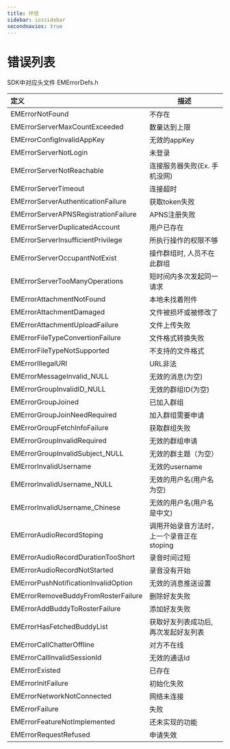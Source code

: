 ```yaml
---
title: 环信
sidebar: iossidebar
secondnavios: true
---
```


# 错误列表

SDK中对应头文件 EMErrorDefs.h

|               定义                     |           描述            |
|:------------------------------------- | -------------------------|
| EMErrorNotFound                       | 不存在                     |
| EMErrorServerMaxCountExceeded         | 数量达到上限                |
| EMErrorConfigInvalidAppKey            | 无效的appKey               |
| EMErrorServerNotLogin                 | 未登录                     |
| EMErrorServerNotReachable             | 连接服务器失败(Ex. 手机没网)  |
| EMErrorServerTimeout                  | 连接超时                    |
| EMErrorServerAuthenticationFailure    | 获取token失败               |
| EMErrorServerAPNSRegistrationFailure  | APNS注册失败                |
| EMErrorServerDuplicatedAccount        | 用户已存在                  |
| EMErrorServerInsufficientPrivilege    | 所执行操作的权限不够          |
| EMErrorServerOccupantNotExist         | 操作群组时, 人员不在此群组     |
| EMErrorServerTooManyOperations        | 短时间内多次发起同一请求       |
| EMErrorAttachmentNotFound             | 本地未找着附件               |
| EMErrorAttachmentDamaged              | 文件被损坏或被修改了          |
| EMErrorAttachmentUploadFailure        | 文件上传失败                 |
| EMErrorFileTypeConvertionFailure      | 文件格式转换失败              |
| EMErrorFileTypeNotSupported           | 不支持的文件格式              |
| EMErrorIllegalURI                     | URL非法                     |
| EMErrorMessageInvalid_NULL            | 无效的消息(为空)              |
| EMErrorGroupInvalidID_NULL            | 无效的群组ID(为空)           |
| EMErrorGroupJoined                    | 已加入群组                   |
| EMErrorGroupJoinNeedRequired          | 加入群组需要申请                      |
| EMErrorGroupFetchInfoFailure          | 获取群组失败                          |
| EMErrorGroupInvalidRequired           | 无效的群组申请                         |
| EMErrorGroupInvalidSubject_NULL       | 无效的群主题（为空）                   |
| EMErrorInvalidUsername                | 无效的username                       |
| EMErrorInvalidUsername_NULL           | 无效的用户名(用户名为空)                |
| EMErrorInvalidUsername_Chinese        | 无效的用户名(用户名是中文)              |
| EMErrorAudioRecordStoping             | 调用开始录音方法时，上一个录音正在stoping |
| EMErrorAudioRecordDurationTooShort    | 录音时间过短                          |
| EMErrorAudioRecordNotStarted          | 录音没有开始                          |
| EMErrorPushNotificationInvalidOption  | 无效的消息推送设置                     |
| EMErrorRemoveBuddyFromRosterFailure   | 删除好友失败                          |
| EMErrorAddBuddyToRosterFailure        | 添加好友失败                          |
| EMErrorHasFetchedBuddyList            | 获取好友列表成功后, 再次发起好友列表      |
| EMErrorCallChatterOffline             | 对方不在线                            |
| EMErrorCallInvalidSessionId           | 无效的通话Id                          |
| EMErrorExisted                        | 已存在                               |
| EMErrorInitFailure                    | 初始化失败                            |
| EMErrorNetworkNotConnected            | 网络未连接                            |
| EMErrorFailure                        | 失败                                 |
| EMErrorFeatureNotImplemented          | 还未实现的功能                         |
| EMErrorRequestRefused                 | 申请失效                              |